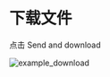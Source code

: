 # 下载文件


点击 Send and download <ColorIcon icon="sendDownloadNew" />


![example_download](/img/downloadFile.png)
